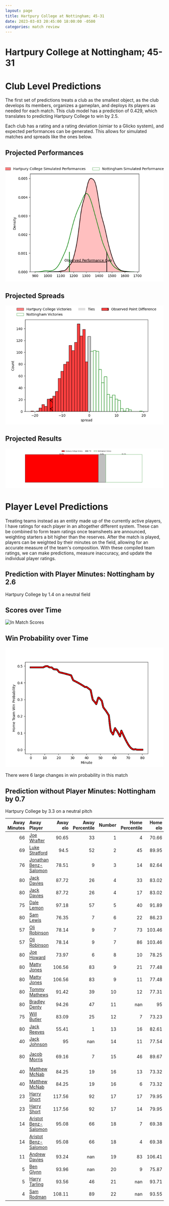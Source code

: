 ```yaml
---  
layout: page  
title: Hartpury College at Nottingham; 45-31  
date: 2023-03-03 20:45:00 18:00:00 -0500  
categories: match review  
---
```

# Hartpury College at Nottingham; 45-31

# Club Level Predictions


The first set of predictions treats a club as the smallest object, as the club develops its members, organizes a gameplan, and deploys its players as needed for each match. This club model has a prediction of 0.429, which translates to predicting Hartpury College to win by 2.5.

Each club has a rating and a rating deviation (simiar to a Glicko system), and expected performances can be generated. This allows for simulated matches and spreads like the ones below.
## Projected Performances


![Projected Performances](plots/performances_2023-03-03-Nottingham-HartpuryCollege.png)
## Projected Spreads


![Projected Spreads](plots/spreads_2023-03-03-Nottingham-HartpuryCollege.png)
## Projected Results


![Projected Results](plots/resultbar_2023-03-03-Nottingham-HartpuryCollege.png)
# Player Level Predictions


Treating teams instead as an entity made up of the currently active players, I have ratings for each player in an altogether different system. These can be combined to form team ratings once teamsheets are announced, weighting starters a bit higher than the reserves. After the match is played, players can be weighted by their minutes on the field, allowing for an accurate measure of the team's composition. With these compiled team ratings, we can make predictions, measure inaccuracy, and update the individual player ratings.
## Prediction with Player Minutes: Nottingham by 2.6


Hartpury College by 1.4 on a neutral field
## Scores over Time


![In Match Scores](plots/recap_scores_2023-03-03-Nottingham-HartpuryCollege.png)
## Win Probability over Time


![In Match Predictions](plots/recap_prob_2023-03-03-Nottingham-HartpuryCollege.png)

There were 6 large changes in win probability in this match
## Prediction without Player Minutes: Nottingham by 0.7


Hartpury College by 3.3 on a neutral pitch



|   Away Minutes | Away Player                                                               |   Away elo |   Away Percentile |   Number |   Home Percentile |   Home elo | Home Player                                                                     |   Home Minutes |
|---------------:|:--------------------------------------------------------------------------|-----------:|------------------:|---------:|------------------:|-----------:|:--------------------------------------------------------------------------------|---------------:|
|             66 | [Joe Wrafter](..//playerfiles//JoeWrafter_cleaned.md)                     |      90.65 |                33 |        1 |                 4 |      70.66 | [Toby Williams](..//playerfiles//TobyWilliams_cleaned.md)                       |             80 |
|             69 | [Luke Stratford](..//playerfiles//LukeStratford_cleaned.md)               |      94.5  |                52 |        2 |                45 |      89.95 | [Harry Clayton](..//playerfiles//HarryClayton_cleaned.md)                       |             54 |
|             76 | [Jonathan Benz-Salomon](..//playerfiles//JonathanBenz-Salomon_cleaned.md) |      78.51 |                 9 |        3 |                14 |      82.64 | [Xavier Valentine](..//playerfiles//XavierValentine_cleaned.md)                 |             60 |
|             80 | [Jack Davies](..//playerfiles//JackDavies_cleaned.md)                     |      87.72 |                26 |        4 |                33 |      83.02 | [Jack Shine](..//playerfiles//JackShine_cleaned.md)                             |             54 |
|             80 | [Jack Davies](..//playerfiles//JackDavies_cleaned.md)                     |      87.72 |                26 |        4 |                17 |      83.02 | [Jack Shine](..//playerfiles//JackShine_cleaned.md)                             |             54 |
|             75 | [Dale Lemon](..//playerfiles//DaleLemon_cleaned.md)                       |      97.18 |                57 |        5 |                40 |      91.89 | [Iosefa Danny Wayne Fiaola](..//playerfiles//IosefaDannyWayneFiaola_cleaned.md) |             80 |
|             80 | [Sam Lewis](..//playerfiles//SamLewis_cleaned.md)                         |      76.35 |                 7 |        6 |                22 |      86.23 | [George Cox](..//playerfiles//GeorgeCox_cleaned.md)                             |             80 |
|             57 | [Oli Robinson](..//playerfiles//OliRobinson_cleaned.md)                   |      78.14 |                 9 |        7 |                73 |     103.46 | [Nathan Tweedy](..//playerfiles//NathanTweedy_cleaned.md)                       |             80 |
|             57 | [Oli Robinson](..//playerfiles//OliRobinson_cleaned.md)                   |      78.14 |                 9 |        7 |                86 |     103.46 | [Nathan Tweedy](..//playerfiles//NathanTweedy_cleaned.md)                       |             80 |
|             80 | [Joe Howard](..//playerfiles//JoeHoward_cleaned.md)                       |      73.97 |                 6 |        8 |                10 |      78.25 | [Josh Poullet](..//playerfiles//JoshPoullet_cleaned.md)                         |             62 |
|             80 | [Matty Jones](..//playerfiles//MattyJones_cleaned.md)                     |     106.56 |                83 |        9 |                21 |      77.48 | [Micheal Stronge](..//playerfiles//MichealStronge_cleaned.md)                   |             57 |
|             80 | [Matty Jones](..//playerfiles//MattyJones_cleaned.md)                     |     106.56 |                83 |        9 |                11 |      77.48 | [Micheal Stronge](..//playerfiles//MichealStronge_cleaned.md)                   |             57 |
|             80 | [Tommy Mathews](..//playerfiles//TommyMathews_cleaned.md)                 |      91.42 |                39 |       10 |                12 |      77.31 | [Sam Hollingsworth](..//playerfiles//SamHollingsworth_cleaned.md)               |             47 |
|             80 | [Bradley Denty](..//playerfiles//BradleyDenty_cleaned.md)                 |      94.26 |                47 |       11 |               nan |      95    | [Henry Joule](..//playerfiles//HenryJoule_cleaned.md)                           |             80 |
|             75 | [Will Butler](..//playerfiles//WillButler_cleaned.md)                     |      83.09 |                25 |       12 |                 7 |      73.23 | [Javiah Pohe](..//playerfiles//JaviahPohe_cleaned.md)                           |             49 |
|             80 | [Jack Reeves](..//playerfiles//JackReeves_cleaned.md)                     |      55.41 |                 1 |       13 |                16 |      82.61 | [Michael Green](..//playerfiles//MichaelGreen_cleaned.md)                       |             80 |
|             40 | [Jack Johnson](..//playerfiles//JackJohnson_cleaned.md)                   |      95    |               nan |       14 |                11 |      77.54 | [David Williams](..//playerfiles//DavidWilliams_cleaned.md)                     |             80 |
|             80 | [Jacob Morris](..//playerfiles//JacobMorris_cleaned.md)                   |      69.16 |                 7 |       15 |                46 |      89.67 | [Jordan Kehinde Olowofela](..//playerfiles//JordanKehindeOlowofela_cleaned.md)  |             80 |
|             40 | [Matthew McNab](..//playerfiles//MatthewMcNab_cleaned.md)                 |      84.25 |                19 |       16 |                13 |      73.32 | [Morgan Bunting](..//playerfiles//MorganBunting_cleaned.md)                     |             33 |
|             40 | [Matthew McNab](..//playerfiles//MatthewMcNab_cleaned.md)                 |      84.25 |                19 |       16 |                 6 |      73.32 | [Morgan Bunting](..//playerfiles//MorganBunting_cleaned.md)                     |             33 |
|             23 | [Harry Short](..//playerfiles//HarryShort_cleaned.md)                     |     117.56 |                92 |       17 |                17 |      79.95 | [John Joseph Neville](..//playerfiles//JohnJosephNeville_cleaned.md)            |             31 |
|             23 | [Harry Short](..//playerfiles//HarryShort_cleaned.md)                     |     117.56 |                92 |       17 |                14 |      79.95 | [John Joseph Neville](..//playerfiles//JohnJosephNeville_cleaned.md)            |             31 |
|             14 | [Aristot Benz-Salomon](..//playerfiles//AristotBenz-Salomon_cleaned.md)   |      95.08 |                66 |       18 |                 7 |      69.38 | [Archie Vanes](..//playerfiles//ArchieVanes_cleaned.md)                         |             26 |
|             14 | [Aristot Benz-Salomon](..//playerfiles//AristotBenz-Salomon_cleaned.md)   |      95.08 |                66 |       18 |                 4 |      69.38 | [Archie Vanes](..//playerfiles//ArchieVanes_cleaned.md)                         |             26 |
|             11 | [Andrew Davies](..//playerfiles//AndrewDavies_cleaned.md)                 |      93.24 |               nan |       19 |                83 |     106.41 | [Callum Allen](..//playerfiles//CallumAllen_cleaned.md)                         |             26 |
|              5 | [Ben Glynn](..//playerfiles//BenGlynn_cleaned.md)                         |      93.96 |               nan |       20 |                 9 |      75.87 | [Liam Slatem](..//playerfiles//LiamSlatem_cleaned.md)                           |             23 |
|              5 | [Harry Tarling](..//playerfiles//HarryTarling_cleaned.md)                 |      93.56 |                46 |       21 |               nan |      93.71 | [Liam Bishop](..//playerfiles//LiamBishop_cleaned.md)                           |             20 |
|              4 | [Sam Rodman](..//playerfiles//SamRodman_cleaned.md)                       |     108.11 |                89 |       22 |               nan |      93.55 | [Jay Ecclesfield](..//playerfiles//JayEcclesfield_cleaned.md)                   |             18 |

